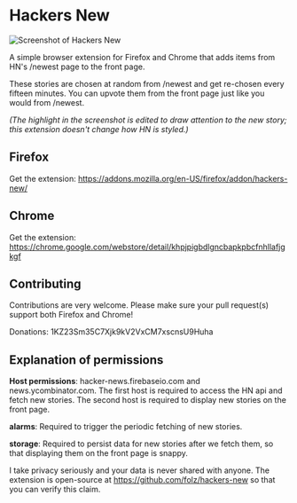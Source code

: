 # Hackers New

![Screenshot of Hackers New](https://addons.cdn.mozilla.net/user-media/previews/full/180/180247.png)

A simple browser extension for Firefox and Chrome that adds items from HN's /newest page to the front page.

These stories are chosen at random from /newest and get re-chosen every fifteen minutes. You can upvote them from the front page just like you would from /newest.

*(The highlight in the screenshot is edited to draw attention to the new story; this extension doesn't change how HN is styled.)*

## Firefox

Get the extension: https://addons.mozilla.org/en-US/firefox/addon/hackers-new/

## Chrome

Get the extension: https://chrome.google.com/webstore/detail/khpjpigbdlgncbapkpbcfnhllafjgkgf

## Contributing

Contributions are very welcome. Please make sure your pull request(s) support both Firefox and Chrome!

Donations: 1KZ23Sm35C7Xjk9kV2VxCM7xscnsU9Huha

## Explanation of permissions

**Host permissions**: hacker-news.firebaseio.com and news.ycombinator.com. The first host is required to access the HN api and fetch new stories. The second host is required to display new stories on the front page.

**alarms**: Required to trigger the periodic fetching of new stories.

**storage**: Required to persist data for new stories after we fetch them, so that displaying them on the front page is snappy.

I take privacy seriously and your data is never shared with anyone. The extension is open-source at https://github.com/folz/hackers-new so that you can verify this claim.
